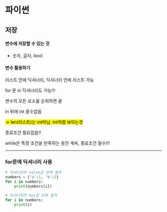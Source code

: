 # 파이썬

## 저장

#### 변수에 저장할 수 있는 것

- 숫자, 글자, bool

#### 변수 활용하기

리스트 안에 딕셔너리, 딕셔너리 안에 리스트 가능

for 문 in 딕셔너리도 가능!!!

변수의 모든 요소를 순회하면 끝

in 뒤에 int 올수없음

<mark>→ len(리스트)는 int아님. int처럼 보이는것</mark>

종료조건 필요없음!!

while은 특정 조건을 만족하는 동안 계속, 종료조건 필수!!!

---

### for문에 딕셔너리 사용

```python
# 딕셔너리의 value값 반복 출력
numbers = {'a':1, 'b':2}
for i in numbers:
    print(numbers[i])

# 딕셔너리의 key값 반복 출력
for i in numbers:
    print(i)
```


